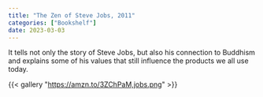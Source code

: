 ```yaml
---
title: "The Zen of Steve Jobs, 2011"
categories: ["Bookshelf"]
date: 2023-03-03
---
```


It tells not only the story of Steve Jobs, but also his connection to Buddhism and explains some of his values that still influence the products we all use today.

{{< gallery "https://amzn.to/3ZChPaM,jobs.png" >}}
